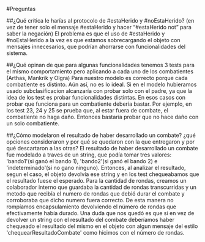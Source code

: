 #Preguntas

##¿Qué crítica le harías al protocolo de #estaHerido y #noEstaHerido? (en vez de tener solo el mensaje #estaHerido y hacer “#estaHerido not” para saber la negación)
El problema es que el uso de #estaHerido y #noEstaHerido a la vez es que estamos sobrecargando el objeto con mensajes innecesarios, que podrían ahorrarse con funcionalidades del sistema.

##¿Qué opinan de que para algunas funcionalidades tenemos 3 tests para el mismo comportamiento pero aplicando a cada uno de los combatientes (Arthas, Mankrik y Olgra)
Para nuestro modelo es correcto porque cada combatiente es distinto. Aún así, no es lo ideal. Si en el modelo hubieramos usado subclasificacion alcanzaría con probar solo con el padre, ya que la idea de los test es probar funcionalidades distintas. En esos casos con probar que funciona para un combatiente debería bastar. Por ejemplo, en los test 23, 24 y 25 se prueba que, al estar fuera de combate, el combatiente no haga daño. Entonces bastaría probar que no hace daño con un solo combatiente.

##¿Cómo modelaron el resultado de haber desarrollado un combate? ¿qué opciones consideraron y por qué se quedaron con la que entregaron y por qué descartaron a las otras?
El resultado de haber desarrollado un combate fue modelado a traves de un string, que podía tomar tres valores: 'bando1'(si ganó el bando 1), 'bando2'(si ganó el bando 2) e 'indeterminado'(si no gano ninguno). Entonces, al analizar el resultado, segun el caso, el objeto devolvía ese string y en los test chequeabamos que el resultado fuese el esperado. Para la cantidad de rondas, creamos un colaborador interno que guardaba la cantidad de rondas transcurridas y un metodo que recibía el numero de rondas que debió durar el combate y corroboraba que dicho numero fuera correcto. De esta manera no rompíamos encapsulamiento devolviendo el número de rondas que efectivamente había durado. Una duda que nos quedó es que si en vez de devolver un string con el resultado del combate deberíamos haber chequeado el resultado del mismo en el objeto con algun mensaje del estilo 'chequearResultadoCombate' como hicimos con el número de rondas.